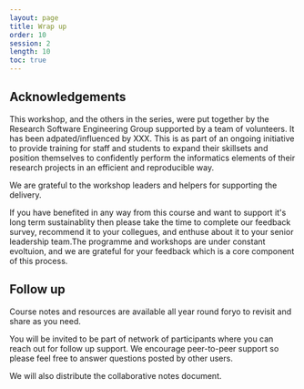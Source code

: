 ```yaml
---
layout: page
title: Wrap up
order: 10
session: 2
length: 10
toc: true
---
```


## Acknowledgements

This workshop, and the others in the series, were put together by the Research Software Engineering Group supported by a team of volunteers. It has been adpated/influenced by XXX. This is as part of an ongoing initiative to provide training for staff and students to expand their skillsets and position themselves to confidently perform the informatics elements of their research projects in an efficient and reproducible way. 

We are grateful to the workshop leaders and helpers for supporting the delivery.

If you have benefited in any way from this course and want to support it's long term sustainablity then please take the time to complete our feedback survey, recommend it to your collegues, and enthuse about it to your senior leadership team.The programme and workshops are under constant evoltuion, and we are grateful for your feedback which is a core component of this process. 

## Follow up

Course notes and resources are available all year round foryo to revisit and share as you need. 

You will be invited to be part of network of participants where you can reach out for follow up support. We encourage peer-to-peer support so please feel free to answer questions posted by other users. 

We will also distribute the collaborative notes document. 
